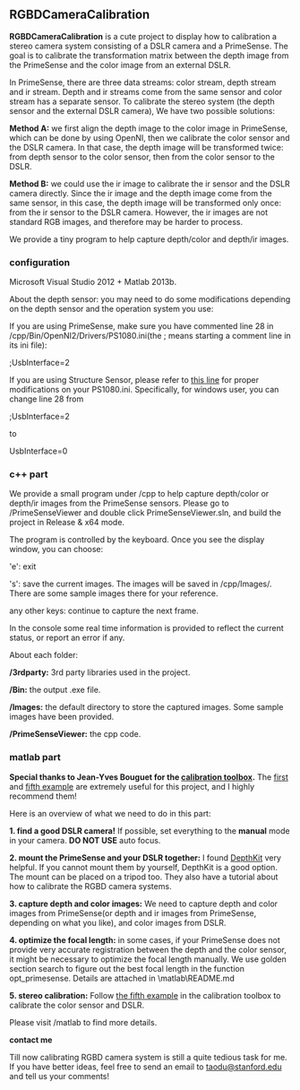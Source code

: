 ## RGBDCameraCalibration ##

**RGBDCameraCalibration** is a cute project to display how to calibration a stereo camera system consisting of a DSLR camera and a PrimeSense. The goal is to calibrate the transformation matrix between the depth image from the PrimeSense and the color image from an external DSLR.

In PrimeSense, there are three data streams: color stream, depth stream and ir stream. Depth and ir streams come from the same sensor and color stream has a separate sensor. To calibrate the stereo system (the depth sensor and the external DSLR camera), We have two possible solutions: 

**Method A:** we first align the depth image to the color image in PrimeSense, which can be done by using OpenNI, then we calibrate the color sensor and the DSLR camera. In that case, the depth image will be transformed twice: from depth sensor to the color sensor, then from the color sensor to the DSLR.

**Method B:** we could use the ir image to calibrate the ir sensor and the DSLR camera directly. Since the ir image and the depth image come from the same sensor, in this case, the depth image will be transformed only once: from the ir sensor to the DSLR camera. However, the ir images are not standard RGB images, and therefore may be harder to process.

We provide a tiny program to help capture depth/color and depth/ir images.

### configuration ###
Microsoft Visual Studio 2012 + Matlab 2013b.

About the depth sensor: you may need to do some modifications depending on the depth sensor and the operation system you use:

If you are using PrimeSense, make sure you have commented line 28 in /cpp/Bin/OpenNI2/Drivers/PS1080.ini(the ; means starting a comment line in its ini file):

;UsbInterface=2

If you are using Structure Sensor, please refer to [this line](http://com.occipital.openni.s3.amazonaws.com/Structure%20Sensor%20OpenNI2%20Quick%20Start%20Guide.pdf) for proper modifications on your PS1080.ini. Specifically, for windows user, you can change line 28 from 

;UsbInterface=2

to

UsbInterface=0

### c++ part ###
We provide a small program under /cpp to help capture depth/color or depth/ir images from the PrimeSense sensors. Please go to /PrimeSenseViewer and double click PrimeSenseViewer.sln, and build the project in Release & x64 mode. 

The program is controlled by the keyboard. Once you see the display window, you can choose:

'e': exit

's': save the current images. The images will be saved in /cpp/Images/. There are some sample images there for your reference.

any other keys: continue to capture the next frame.

In the console some real time information is provided to reflect the current status, or report an error if any.

About each folder:

**/3rdparty:** 3rd party libraries used in the project. 

**/Bin:** the output .exe file.

**/Images:** the default directory to store the captured images. Some sample images have been provided.

**/PrimeSenseViewer:** the cpp code.

### matlab part ###

**Special thanks to Jean-Yves Bouguet for the [calibration toolbox](http://www.vision.caltech.edu/bouguetj/calib_doc/).** The [first](http://www.vision.caltech.edu/bouguetj/calib_doc/htmls/example.html) and [fifth example](http://www.vision.caltech.edu/bouguetj/calib_doc/htmls/example5.html) are extremely useful for this project, and I highly recommend them!

Here is an overview of what we need to do in this part:

**1. find a good DSLR camera!** If possible, set everything to the **manual** mode in your camera. **DO NOT USE** auto focus.

**2. mount the PrimeSense and your DSLR together:** I found [DepthKit](http://www.rgbdtoolkit.com/index.html) very helpful. If you cannot mount them by yourself, DepthKit is a good option. The mount can be placed on a tripod too. They also have a tutorial about how to calibrate the RGBD camera systems. 

**3. capture depth and color images:** We need to capture depth and color images from PrimeSense(or depth and ir images from PrimeSense, depending on what you like), and color images from DSLR. 

**4. optimize the focal length:** in some cases, if your PrimeSense does not provide very accurate registration between the depth and the color sensor, it might be necessary to optimize the focal length manually. We use golden section search to figure out the best focal length in the function opt\_primesense. Details are attached in \matlab\README.md

**5. stereo calibration:** Follow [the fifth example](http://www.vision.caltech.edu/bouguetj/calib_doc/htmls/example5.html) in the calibration toolbox to calibrate the color sensor and DSLR.

Please visit /matlab to find more details.

**contact me**

Till now calibrating RGBD camera system is still a quite tedious task for me. If you have better ideas, feel free to send an email to <taodu@stanford.edu> and tell us your comments!